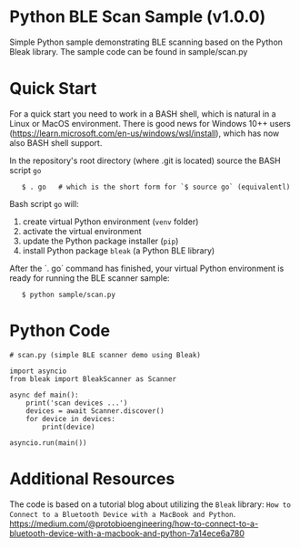 # Python BLE Scan Sample (v1.0.0)

Simple Python sample demonstrating BLE scanning based on the Python Bleak
library. The sample code can be found in sample/scan.py


# Quick Start

For a quick start you need to work in a BASH shell, which is natural
in a Linux or MacOS environment. There is good news for Windows 10++ users
(https://learn.microsoft.com/en-us/windows/wsl/install), which has now also
BASH shell support.

In the repository's root directory (where .git is located) source the
BASH script `go`

```
   $ . go   # which is the short form for `$ source go` (equivalentl)
```

Bash script `go` will:

1) create virtual Python environment (`venv` folder)
2) activate the virtual environment
3) update the Python package installer (`pip`)
4) install Python package `bleak` (a Python BLE library)

After the ´. go´ command has finished, your virtual Python environment is ready
for running the BLE scanner sample:

```
   $ python sample/scan.py
```


# Python Code

```
# scan.py (simple BLE scanner demo using Bleak)

import asyncio
from bleak import BleakScanner as Scanner

async def main():
    print('scan devices ...')
    devices = await Scanner.discover()
    for device in devices:
        print(device)

asyncio.run(main())
```

# Additional Resources

The code is based on a tutorial blog about utilizing the `Bleak` library:
`How to Connect to a Bluetooth Device with a MacBook and Python`.
https://medium.com/@protobioengineering/how-to-connect-to-a-bluetooth-device-with-a-macbook-and-python-7a14ece6a780

